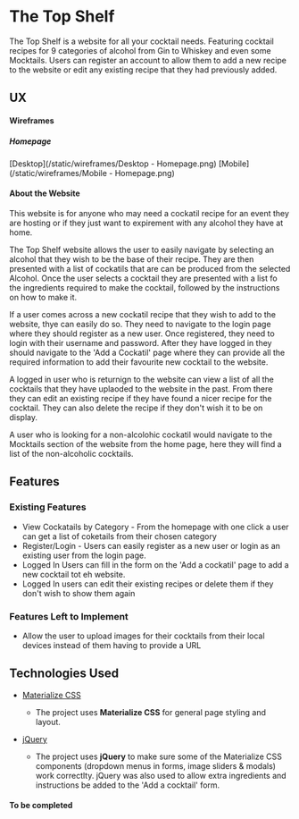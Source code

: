 # The Top Shelf

The Top Shelf is a website for all your cocktail needs. Featuring cocktail recipes for 9 categories of alcohol from Gin to Whiskey and even some Mocktails. Users can register an account to allow them to add a new recipe to the website or edit any existing recipe that they had previously added. 
 
## UX

#### Wireframes
##### Homepage
[Desktop](/static/wireframes/Desktop - Homepage.png)
[Mobile](/static/wireframes/Mobile - Homepage.png)


#### About the Website
This website is for anyone who may need a cockatil recipe for an event they are hosting or if they just want to expirement with any alcohol they have at home. 

The Top Shelf website allows the user to easily navigate by selecting an alcohol that they wish to be the base of their recipe. They are then presented with a list of cockatils that are can be produced from the selected Alcohol. Once the user selects a cocktail they are presented with a list fo the ingredients required to make the cocktail, followed by the instructions on how to make it.

If a user comes across a new cockatil recipe that they wish to add to the website, thye can easily do so. They need to navigate to the login page where they should register as a new user. Once registered, they need to login with their username and password. After they have logged in they should navigate to the 'Add a Cockatil' page where they can provide all the required information to add their favourite new cocktail to the website.

A logged in user who is returnign to the website can view a list of all the cocktails that they have uplaoded to the website in the past. From there they can edit an existing recipe if they have found a nicer recipe for the cocktail. They can also delete the recipe if they don't wish it to be on display.

A user who is looking for a non-alcolohic cockatil would navigate to the Mocktails section of the website from the home page, here they will find a list of the non-alcoholic cocktails.


## Features
 
### Existing Features
- View Cockatails by Category - From the homepage with one click a user can get a list of coketails from their chosen category
- Register/Login - Users can easily register as a new user or login as an existing user from the login page.
- Logged In Users can fill in the form on the 'Add a cockatil' page to add a new cocktail tot eh website.
- Logged In users can edit their existing recipes or delete them if they don't wish to show them again


### Features Left to Implement
- Allow the user to upload images for their cocktails from their local devices instead of them having to provide a URL

## Technologies Used

- [Materialize CSS](https://materializecss.com)
    - The project uses **Materialize CSS** for general page styling and layout.

- [jQuery](https://jQuery.com)
    - The project uses **jQuery** to make sure some of the Materialize CSS components (dropdown menus in forms, image sliders & modals) work correctlty. jQuery was also used to allow extra ingredients and instructions be added to the 'Add a cocktail' form.



#### To be completed